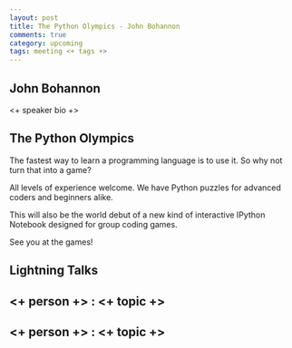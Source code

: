 ```yaml
---
layout: post
title: The Python Olympics - John Bohannon
comments: true
category: upcoming
tags: meeting <+ tags +>
---
```


## John Bohannon

<+ speaker bio +> 

## The Python Olympics

The fastest way to learn a programming language is to use it. So why not turn that into a game? 

All levels of experience welcome. We have Python puzzles for advanced coders and beginners alike.

This will also be the world debut of a new kind of interactive IPython Notebook designed for group coding games.

See you at the games!

## Lightning Talks 

## <+ person +> : <+ topic +>

## <+ person +> : <+ topic +>
